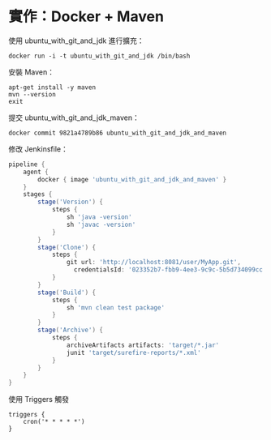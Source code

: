 # 實作：Docker + Maven

使用 ubuntu\_with\_git\_and\_jdk 進行擴充：

```text
docker run -i -t ubuntu_with_git_and_jdk /bin/bash
```

安裝 Maven：

```text
apt-get install -y maven
mvn --version
exit
```

提交 ubuntu\_with\_git\_and\_jdk\_maven：

```text
docker commit 9821a4789b86 ubuntu_with_git_and_jdk_and_maven
```

修改 Jenkinsfile：

```groovy
pipeline {
    agent {
        docker { image 'ubuntu_with_git_and_jdk_and_maven' }
    }
    stages {
        stage('Version') {
            steps {
                sh 'java -version'
                sh 'javac -version'
            }
        }
        stage('Clone') {
            steps {
                git url: 'http://localhost:8081/user/MyApp.git',
                  credentialsId: '023352b7-fbb9-4ee3-9c9c-5b5d734099cc'
            }
        }
        stage('Build') {
            steps {
                sh 'mvn clean test package'
            }
        }
        stage('Archive') {
            steps {
                archiveArtifacts artifacts: 'target/*.jar'
                junit 'target/surefire-reports/*.xml'
            }
        }
    }
}
```

使用 Triggers 觸發

```text
triggers {
    cron('* * * * *')
}
```

